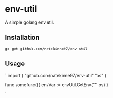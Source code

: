 # env-util
A simple golang env util. 

## Installation
`go get github.com/natekinne97/env-util`

## Usage
`
import (
  "github.com/natekinne97/env-util"
  "os"
)

func somefunc(){
   envVar := envUtil.GetEnv("", os)
}

`
